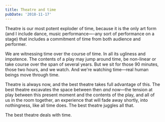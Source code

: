```yaml
---
title: Theatre and time
pubDate: '2018-11-17'
---
```


Theatre is our most potent exploder of time, because it is the only art form (and I include dance, music performance—-any sort of performance on a stage) that includes a commitment of time from both audience and performer.

We are witnessing time over the course of time. In all its ugliness and impotence. The contents of a play may jump around time, be non-linear or take course over the span of several years. But we sit for those 90 minutes, those two hours, and we watch. And we're watching time—real human beings move through time.

Theatre is always now, and the best theatre takes full advantage of this. The best theatre excavates the space between then _and_ now—the tension at play between this present moment and the contents of the play, and all of us in the room together, an experience that will fade away shortly, into nothingness, like all time does. The best theatre juggles all that.

The best theatre deals with time.
